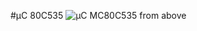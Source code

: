 #µC 80C535
![µC MC80C535 from above](github.com/Drake81/MC80C535/blob/master/doc/Pictures/Compuboard-oben.jpg "µC MC80C535 from above")
